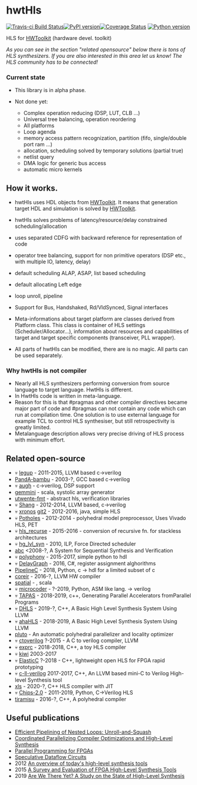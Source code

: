 # hwtHls

[![Travis-ci Build Status](https://travis-ci.org/Nic30/hwtHls.png?branch=master)](https://travis-ci.org/Nic30/hwtHls)[![PyPI version](https://badge.fury.io/py/hwtHls.svg)](http://badge.fury.io/py/hwtHls)[![Coverage Status](https://coveralls.io/repos/github/Nic30/hwtHls/badge.svg?branch=master)](https://coveralls.io/github/Nic30/hwtHls?branch=master)
[![Python version](https://img.shields.io/pypi/pyversions/hwtHls.svg)](https://img.shields.io/pypi/pyversions/hwtHls.svg)


HLS for [HWToolkit](https://github.com/Nic30/HWToolkit) (hardware devel. toolkit)

*As you can see in the section "related opensource" below there is tons of HLS synthesizers. If you are also interested in this area let us know! The HLS community has to be connected!*

### Current state

* This library is in alpha phase.

* Not done yet:
  * Complex operation reducing (DSP, LUT, CLB ...)
  * Universal tree balancing, operation reordering
  * All platforms
  * Loop agenda
  * memory access pattern recognization, partition (fifo, single/double port ram ...)
  * allocation, scheduling solved by temporary solutions (partial true)
  * netlist query
  * DMA logic for generic bus access
  * automatic micro kernels

## How it works.
* hwtHls uses HDL objects from [HWToolkit](https://github.com/Nic30/HWToolkit).
  It means that generation target HDL and simulation is solved by [HWToolkit](https://github.com/Nic30/HWToolkit).

* hwtHls solves problems of latency/resource/delay constrained scheduling/allocation
* uses separated CDFG with backward reference for representation of code
* operator tree balancing, support for non primitive operators (DSP etc., with multiple IO, latency, delay)
* default scheduling ALAP, ASAP, list based scheduling
* default allocating Left edge
* loop unroll, pipeline
* Support for Bus, Handshaked, Rd/VldSynced, Signal interfaces

* Meta-informations about target platform are classes derived from Platform class.
  This class is container of HLS settings (Scheduler/Allocator...),
  information about resources and capabilities of target and target specific components (transceiver, PLL wrapper).

* All parts of hwtHls can be modified, there are is no magic. All parts can be used separately.

### Why hwtHls is not compiler
* Nearly all HLS synthesizers performing conversion from source language to target language. HwtHls is different.
* In HwtHls code is written in meta-language.
* Reason for this is that #pragmas and other compiler directives became major part of code and #pragmas can not contain any code which can run at compilation time. One solution is to use external language for example TCL to control HLS synthesiser, but still retrospectivity is greatly limited.
* Metalanguage description allows very precise driving of HLS process with minimum effort.



## Related open-source
* :skull: [legup](http://legup.eecg.utoronto.ca/) - 2011-2015, LLVM based c->verilog
* [PandA-bambu](http://panda.dei.polimi.it/?page_id=31) - 2003-?, GCC based c->verilog
* :skull: [augh](http://tima.imag.fr/sls/research-projects/augh/) - c->verilog, DSP support
* [gemmini](https://github.com/ucb-bar/gemmini) - scala, systolic array generator
* [utwente-fmt](https://github.com/utwente-fmt) - abstract hls, verification libraries
* :skull: [Shang](https://github.com/etherzhhb/Shang) - 2012-2014, LLVM based, c->verilog
* :skull: [xronos](https://github.com/endrix/xronos) [git2](https://github.com/endrix/xronos) - 2012-2016, java, simple HLS
* :skull: [Potholes](https://github.com/SamuelBayliss/Potholes) - 2012-2014 - polyhedral model preprocessor, Uses Vivado HLS, PET
* :skull: [hls_recurse](https://github.com/m8pple/hls_recurse) - 2015-2016 - conversion of recursive fn. for stackless architectures
* :skull: [hg_lvl_syn](https://github.com/funningboy/hg_lvl_syn) - 2010, ILP, Force Directed scheduler
* [abc](https://people.eecs.berkeley.edu/~alanmi/abc/) <2008-?, A System for Sequential Synthesis and Verification
* :skull: [polyphony](https://github.com/ktok07b6/polyphony) - 2015-2017, simple python to hdl
* :skull: [DelayGraph](https://github.com/ni/DelayGraph) - 2016, C#, register assignment alghorithms
* [PipelineC](https://github.com/JulianKemmerer/PipelineC) - 2018, Python, c -> hdl for a limited subset of c
* [coreir](https://github.com/rdaly525/coreir) - 2016-?, LLVM HW compiler
* [spatial](https://github.com/stanford-ppl/spatial)  - , scala
* :skull: [microcoder](https://github.com/ben-marshall/microcoder) - ?-2019, Python, ASM like lang. -> verilog
* :skull: [TAPAS](https://github.com/sfu-arch/TAPAS) - 2018-2019, c++, Generating Parallel Accelerators fromParallel Programs
* :skull: [DHLS](https://github.com/dillonhuff/DHLS) - 2019-?, C++, A Basic High Level Synthesis System Using LLVM
* :skull: [ahaHLS](https://github.com/dillonhuff/ahaHLS) - 2018-2019, A Basic High Level Synthesis System Using LLVM
* [pluto](https://github.com/bondhugula/pluto) -  An automatic polyhedral parallelizer and locality optimizer
* :skull: [ctoverilog](https://github.com/udif/ctoverilog) ?-2015 - A C to verilog compiler, LLVM
* :skull: [exprc](https://github.com/n-nez/exprc) - 2018-2018, C++, a toy HLS compiler
* :skull: [kiwi](https://www.cl.cam.ac.uk/~djg11/kiwi/) 2003-2017
* :skull: [ElasticC](https://github.com/daveshah1/ElasticC)  ?-2018 - C++, lightweight open HLS for FPGA rapid prototyping
* :skull: [c-ll-verilog](https://github.com/sabbaghm/c-ll-verilog) 2017-2017, C++, An LLVM based mini-C to Verilog High-level Synthesis tool
* [xls](https://github.com/google/xls) - 2020-?, C++ HLS compiler with JIT
* :skull: [Chips-2.0](https://github.com/dawsonjon/Chips-2.0) - 2011-2019, Python, C->Verilog HLS
* [tiramisu](https://github.com/Tiramisu-Compiler/tiramisu) - 2016-?, C++, A polyhedral compiler

## Useful publications
* [Efficient Pipelining of Nested Loops: Unroll-and-Squash](https://people.csail.mit.edu/saman/student_thesis/petkov-01.pdf)
* [Coordinated Parallelizing Compiler Optimizations and High-Level Synthesis](https://escholarship.org/uc/item/3421b3h6)
* [Parallel Programming for FPGAs](https://github.com/KastnerRG/pp4fpgas)
* [Speculative Dataflow Circuits](https://dl.acm.org/citation.cfm?id=3293914)
* 2012 [An overview of today's high-level synthesis tools](https://www.researchgate.net/publication/260432684_An_overview_of_today's_high-level_synthesis_tools)
* 2015 [A Survey and Evaluation of FPGA High-Level Synthesis Tools](https://ieeexplore.ieee.org/document/7368920)
* 2019 [Are We There Yet? A Study on the State of High-Level Synthesis](https://ieeexplore.ieee.org/document/8356004)
